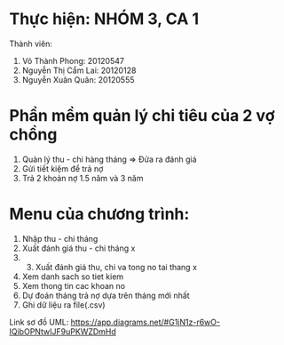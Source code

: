 # Thực hiện: NHÓM 3, CA 1
Thành viên:
 1. Võ Thành Phong: 20120547
 2. Nguyễn Thị Cẩm Lai: 20120128
 3. Nguyễn Xuân Quân: 20120555

# Phần mềm quản lý chi tiêu của 2 vợ chồng
 1. Quản lý thu - chi hàng tháng => Đửa ra đánh giá
 2. Gửi tiết kiệm để trả nợ
 3. Trả 2 khoản nợ 1.5 năm và 3 năm

# Menu của chương trình:
 1. Nhập thu - chi tháng
 2. Xuất đánh giá thu - chi tháng x
 3. 3. Xuất đánh giá thu, chi va tong no tai thang x
 4. Xem danh sach so tiet kiem 
 5. Xem thong tin cac khoan no 
 6. Dự đoán tháng trả nợ dựa trên tháng mới nhất
 7. Ghi dữ liệu ra file(.csv)

Link sơ đồ UML: https://app.diagrams.net/#G1jN1z-r6wO-IQibOPNtwIJF9uPKWZDmHd
